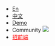 - [En](/)
- [中文](/cn/)
- <a href="//alibaba.github.io/weex-ui/docs/demo.html" target="_self">Demo</a>
- <a id="J_show_community" class="show_community" onclick="document.getElementById('J_community_image').classList.toggle('active');this.classList.toggle('active');">Community</a>
    <div style="overflow:hidden; width:0; height:0;position:absolute; top:-800px;">
    <img src="https://img.alicdn.com/tfs/TB1kCs_er_I8KJjy1XaXXbsxpXa-419-495.png" width="400"/>
    </div>
  <img src="https://img.alicdn.com/tfs/TB1fjeQLpzqK1RjSZFvXXcB7VXa-1368-596.png" class="community-img" id="J_community_image" />
- <a href="https://www.yuque.com/tw93/root/help" target="_blank" style="color:red"> 招前端 </a>
